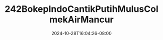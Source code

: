 --- 
title: "242BokepIndoCantikPutihMulusColmekAirMancur"
description: "video bokeh 242BokepIndoCantikPutihMulusColmekAirMancur telegram full vidio baru"
date: 2024-10-28T16:04:26-08:00
file_code: "f34uyco3rbah"
draft: false
cover: "o6lupzlrin2db001.jpg"
tags: ["indo", "bokep-indo", "bokep-viral", "bokep-ig"]
length: 605
fld_id: "1392267"
foldername: "airmancur"
categories: ["airmancur"]
views: 80
---